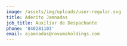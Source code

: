 ```yaml
---
image: /assets/img/uploads/user-regular.svg
title: Aderito Jamnadas
job_title: Auxiliar de Despachante
phone: '840281103'
email: ajamnadas@rovumaholdings.com
---
```


